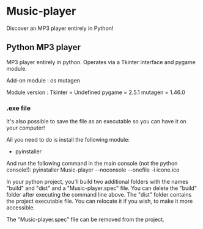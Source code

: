 # Music-player

Discover an MP3 player entirely in Python!

## Python MP3 player

MP3 player entirely in python.
Operates via a Tkinter interface and pygame module.

Add-on module :
os
mutagen


Module version :
Tkinter = Undefined
pygame = 2.5.1
mutagen = 1.46.0


### .exe file

It's also possible to save the file as an executable so you can have it on your computer!

All you need to do is install the following module:
- pyinstaller

And run the following command in the main console (not the python console!):
pyinstaller Music-player --noconsole --onefile -i icone.ico


In your python project, you'll build two additional folders with the names "build" and "dist" and a "Music-player.spec" file.
You can delete the "build" folder after executing the command line above.
The "dist" folder contains the project executable file. You can relocate it if you wish, to make it more accessible.

The "Music-player.spec" file can be removed from the project.

